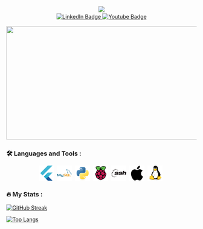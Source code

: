 <div id="header" align="center">
  <img src="https://media.giphy.com/media/v1.Y2lkPTc5MGI3NjExYWRlMGNjNzEyYjZmOTAxYjE5NDYxZDczZWQxYzkyMzBkZmY1NGJkYSZlcD12MV9pbnRlcm5hbF9naWZzX2dpZklkJmN0PXM/M9gbBd9nbDrOTu1Mqx/giphy.gif" width="200"/>
</div>

<div id="badges" align="center">
  <a href="https://vk.com/aka_basta">
    <img src="https://img.shields.io/badge/VK-blue?style=for-the-badge&logo=vk&logoColor=white" alt="LinkedIn Badge"/>
  </a>
  <a href="https://t.me/danyadjan">
    <img src="https://img.shields.io/badge/Telegram-white?style=for-the-badge&logo=telegram&logoColor=black" alt="Youtube Badge"/>
  </a>
</div>
<div id="badges" align="center">
  <img src="https://komarev.com/ghpvc/?username=your-github-username&style=flat-square&color=blue" alt=""/>
</div>

<div align="center">
  <img src="https://media.giphy.com/media/dWesBcTLavkZuG35MI/giphy.gif" width="600" height="300"/>
</div>

### :hammer_and_wrench: Languages and Tools :
<div align="center">
  <img src="https://github.com/devicons/devicon/blob/master/icons/flutter/flutter-original.svg" title="Flutter" alt="Flutter" width="40" height="40"/>&nbsp;
  <img src="https://github.com/devicons/devicon/blob/master/icons/mysql/mysql-original-wordmark.svg" title="MySQL"  alt="MySQL" width="40" height="40"/>&nbsp;
  <img src="https://github.com/devicons/devicon/blob/master/icons/python/python-original.svg" title="Python"  alt="Python" width="40" height="40"/>&nbsp;
  <img src="https://github.com/devicons/devicon/blob/master/icons/raspberrypi/raspberrypi-original.svg" title="Python"  alt="Python" width="40" height="40"/>&nbsp;
  <img src="https://github.com/devicons/devicon/blob/master/icons/ssh/ssh-original-wordmark.svg" title="Python"  alt="Python" width="40" height="40"/>&nbsp;
  <img src="https://github.com/devicons/devicon/blob/master/icons/apple/apple-original.svg" title="Python"  alt="Python" width="40" height="40"/>&nbsp;
  <img src="https://github.com/devicons/devicon/blob/master/icons/linux/linux-original.svg" title="Python"  alt="Python" width="40" height="40"/>&nbsp;
</div>

### :fire: My Stats :
[![GitHub Streak](http://github-readme-streak-stats.herokuapp.com?user=Danya-Djan&theme=dark&background=000000)](https://git.io/streak-stats)

[![Top Langs](https://github-readme-stats.vercel.app/api/top-langs/?username=Danya-Djan&layout=compact&theme=vision-friendly-dark)](https://github.com/anuraghazra/github-readme-stats)
<!--
**Danya-Djan/Danya-Djan** is a ✨ _special_ ✨ repository because its `README.md` (this file) appears on your GitHub profile.

Here are some ideas to get you started:

- 🔭 I’m currently working on ...
- 🌱 I’m currently learning ...
- 👯 I’m looking to collaborate on ...
- 🤔 I’m looking for help with ...
- 💬 Ask me about ...
- 📫 How to reach me: ...
- 😄 Pronouns: ...
- ⚡ Fun fact: ...
-->
